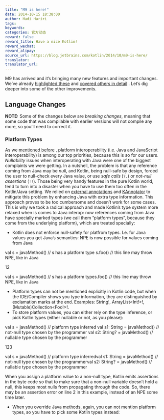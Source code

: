```yaml
---
title: "M9 is here!"
date: 2014-10-15 18:38:00
author: Hadi Hariri
tags:
keywords:
categories: 官方动态
reward: false
reward_title: Have a nice Kotlin!
reward_wechat:
reward_alipay:
source_url: https://blog.jetbrains.com/kotlin/2014/10/m9-is-here/
translator:
translator_url:
---
```


M9 has arrived and it’s bringing many new features and important changes. We’ve already [highlighted these](http://blog.jetbrains.com/kotlin/2014/10/m9-is-coming/) and [covered others in detail](http://blog.jetbrains.com/kotlin/2014/10/making-platform-interop-even-smoother/) . Let’s dig deeper into some of the other improvements.<br/>
<span id="more-1643"></span>
## Language Changes

**NOTE:** Some of the changes below are <em>breaking changes</em>, meaning that some code that was compilable with earlier versions will not compile any more, so you’ll need to correct it.
### Platform Types

As we [mentioned before](http://blog.jetbrains.com/kotlin/2014/10/making-platform-interop-even-smoother/) , platform interoperability (i.e. Java and JavaScript interoperability) is among our top priorities, because this is so for our users. <em>Nullability</em> issues when interoperating with Java were one of the biggest complaints we were getting. In a nutshell, the problem is that any reference coming from Java may be <em>null</em>, and Kotlin, being null-safe by design, forced the user to null-check every Java value, or use <em>safe calls</em> (`?.`) or <em>not-null assertions</em> (`!!`). Those being very handy features in the pure Kotlin world, tend to turn into a disaster when you have to use them too often in the Kotlin/Java setting. We relied on [external annotations](http://blog.jetbrains.com/kotlin/using-external-annotations) and [KAnnotator](http://blog.jetbrains.com/kotlin/2013/03/kannotator-0-1-is-out/) to mitigate this problem by enhancing Java with extra type information. This approach proves to be too cumbersome and doesn’t work for some cases.
This is why we took a radical approach and made Kotlin’s type system more relaxed when is comes to Java interop: now references coming from Java have specially marked types (we call them “platform types”, because they come from the underlying platform), which are treated specially:

* Kotlin does not enforce null-safety for platfrom types. I.e. for Java values you get Java’s semantics: NPE is now possible for values coming from Java






val s = javaMethod() // s has a platform type
s.foo() // this line may throw NPE, like in Java




12

val s = javaMethod() // s has a platform types.foo() // this line may throw NPE, like in Java
* Platform types can not be mentioned explicitly in Kotlin code, but when the IDE/Compiler shows you type information, they are distinguished by exclamation marks at the end. Examples: String!, ArrayList<Int!>!, (Mutable)Collection<Foo!>!.
* To store platform values, you can either rely on the type inference, or pick Kotlin types (either nullable or not, as you please):






val s = javaMethod() // platform type inferred
val s1: String = javaMethod() // not-null type chosen by the programmer
val s2: String? = javaMethod() // nullable type chosen by the programmer




123

val s = javaMethod() // platform type inferredval s1: String = javaMethod() // not-null type chosen by the programmerval s2: String? = javaMethod() // nullable type chosen by the programmer





When you assign a platform value to a non-null type, Kotlin emits assertions in the byte code so that to make sure that a non-null variable doesn’t hold a null, this keeps most nulls from propagating through the code. So, there may be an assertion error on line 2 in this example, instead of an NPE some time later.
* When you override Java methods, again, you can not mention platform types, so you have to pick some Kotlin types instead:

